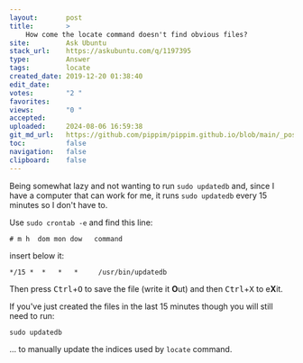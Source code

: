 ```yaml
---
layout:       post
title:        >
    How come the locate command doesn't find obvious files?
site:         Ask Ubuntu
stack_url:    https://askubuntu.com/q/1197395
type:         Answer
tags:         locate
created_date: 2019-12-20 01:38:40
edit_date:    
votes:        "2 "
favorites:    
views:        "0 "
accepted:     
uploaded:     2024-08-06 16:59:38
git_md_url:   https://github.com/pippim/pippim.github.io/blob/main/_posts/2019/2019-12-20-How-come-the-locate-command-doesn_t-find-obvious-files_.md
toc:          false
navigation:   false
clipboard:    false
---
```


Being somewhat lazy and not wanting to run `sudo updatedb` and, since I have a computer that can work for me, it runs `sudo updatedb` every 15 minutes so I don't have to.

Use `sudo crontab -e` and find this line:

``` 
# m h  dom mon dow   command
```

insert below it:

``` 
*/15 *  *   *   *     /usr/bin/updatedb
```

Then press <kbd>Ctrl</kbd>+<kbd>O</kbd> to save the file (write it **O**ut) and then  <kbd>Ctrl</kbd>+<kbd>X</kbd> to e**X**it.

If you've just created the files in the last 15 minutes though you will still need to run:

``` 
sudo updatedb
```

... to manually update the indices used by `locate` command.
